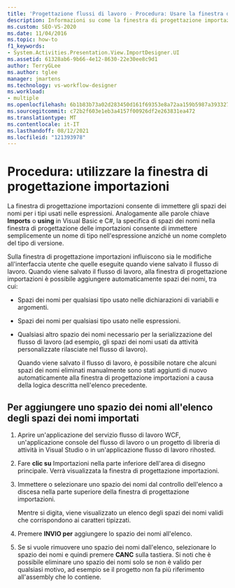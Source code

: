 ```yaml
---
title: 'Progettazione flussi di lavoro - Procedura: Usare la finestra di progettazione Importazioni'
description: Informazioni su come la finestra di progettazione importazioni consente di immettere spazi dei nomi per i tipi che verranno utilizzati nelle espressioni.
ms.custom: SEO-VS-2020
ms.date: 11/04/2016
ms.topic: how-to
f1_keywords:
- System.Activities.Presentation.View.ImportDesigner.UI
ms.assetid: 61328ab6-9b66-4e12-8630-22e30ee8c9d1
author: TerryGLee
ms.author: tglee
manager: jmartens
ms.technology: vs-workflow-designer
ms.workload:
- multiple
ms.openlocfilehash: 6b1b83b73a02d283450d161f69353e8a72aa159b5987a393327ac4432d6fb729
ms.sourcegitcommit: c72b2f603e1eb3a4157f00926df2e263831ea472
ms.translationtype: MT
ms.contentlocale: it-IT
ms.lasthandoff: 08/12/2021
ms.locfileid: "121393978"
---
```

# <a name="how-to-use-the-imports-designer"></a>Procedura: utilizzare la finestra di progettazione importazioni

La finestra di progettazione importazioni consente di immettere gli spazi dei nomi per i tipi usati nelle espressioni. Analogamente alle parole chiave **Imports** o **using** in Visual Basic e C#, la specifica di spazi dei nomi nella finestra di progettazione delle importazioni consente di immettere semplicemente un nome di tipo nell'espressione anziché un nome completo del tipo di versione.

Sulla finestra di progettazione importazioni influiscono sia le modifiche all'interfaccia utente che quelle eseguite quando viene salvato il flusso di lavoro. Quando viene salvato il flusso di lavoro, alla finestra di progettazione importazioni è possibile aggiungere automaticamente spazi dei nomi, tra cui:

- Spazi dei nomi per qualsiasi tipo usato nelle dichiarazioni di variabili e argomenti.

- Spazi dei nomi per qualsiasi tipo usato nelle espressioni.

- Qualsiasi altro spazio dei nomi necessario per la serializzazione del flusso di lavoro (ad esempio, gli spazi dei nomi usati da attività personalizzate rilasciate nel flusso di lavoro).

  Quando viene salvato il flusso di lavoro, è possibile notare che alcuni spazi dei nomi eliminati manualmente sono stati aggiunti di nuovo automaticamente alla finestra di progettazione importazioni a causa della logica descritta nell'elenco precedente.

## <a name="to-add-a-namespace-to-the-list-of-imported-namespaces"></a>Per aggiungere uno spazio dei nomi all'elenco degli spazi dei nomi importati

1. Aprire un'applicazione del servizio flusso di lavoro WCF, un'applicazione console del flusso di lavoro o un progetto di libreria di attività in Visual Studio o in un'applicazione flusso di lavoro rihosted.

2. Fare **clic su** Importazioni nella parte inferiore dell'area di disegno principale. Verrà visualizzata la finestra di progettazione importazioni.

3. Immettere o selezionare uno spazio dei nomi dal controllo dell'elenco a discesa nella parte superiore della finestra di progettazione importazioni.

     Mentre si digita, viene visualizzato un elenco degli spazi dei nomi validi che corrispondono ai caratteri tipizzati.

4. Premere **INVIO per** aggiungere lo spazio dei nomi all'elenco.

5. Se si vuole rimuovere uno spazio dei nomi dall'elenco, selezionare lo spazio dei nomi e quindi premere **CANC** sulla tastiera. Si noti che è possibile eliminare uno spazio dei nomi solo se non è valido per qualsiasi motivo, ad esempio se il progetto non fa più riferimento all'assembly che lo contiene.
